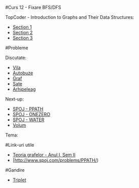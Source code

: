 #Curs 12 - Fixare BFS/DFS

TopCoder - Introduction to Graphs and Their Data Structures:
- [Section 1](https://www.topcoder.com/community/data-science/data-science-tutorials/introduction-to-graphs-and-their-data-structures-section-1/)
- [Section 2](https://www.topcoder.com/community/data-science/data-science-tutorials/introduction-to-graphs-and-their-data-structures-section-2/)
- [Section 3](https://www.topcoder.com/community/data-science/data-science-tutorials/introduction-to-graphs-and-their-data-structures-section-3/)

#Probleme

Discutate:
- [Vila](http://www.infoarena.ro/problema/vila)
- [Autobuze](http://www.infoarena.ro/problema/autobuze)
- [Graf](http://www.infoarena.ro/problema/graf)
- [Sate](http://www.infoarena.ro/problema/sate)
- [Arhipeleag](http://www.infoarena.ro/problema/arhipelag)

Next-up:
- [SPOJ - PPATH](http://www.spoj.com/problems/PPATH/)
- [SPOJ - ONEZERO](http://www.spoj.com/problems/ONEZERO/)
- [SPOJ - WATER](http://www.spoj.com/problems/WATER/)
- [Volum](http://www.infoarena.ro/problema/volum)

Tema:

#Link-uri utile
- [Teoria grafelor - Anul I, Sem II](http://www.cs.ubbcluj.ro/~rlupsa/edu/grafe/)
- [http://www.spoj.com/problems/PPATH/)

#Gandire
- [Triplet](http://www.infoarena.ro/problema/triplet)
